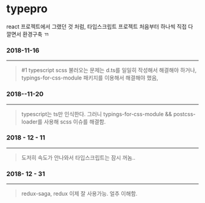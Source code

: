 # typepro
react 프로젝트에서 그랬던 것 처럼, 타입스크립트 프로젝트 처음부터 하나씩 직접 다 깔면서 환경구축 ㄲ

### 2018-11-16
___
> #1 typescript scss 불러오는 문제는 d.ts를 일일히 작성해서 해결해야 하거나, typings-for-css-module 패키지를 이용해서 해결해야 했음,

### 2018--11-20
___
> typescript는 ts만 인식한다. 그러니 typings-for-css-module && postcss-loader를 사용해 scss 이슈를 해결함.

### 2018 - 12 - 11
___
> 도저히 속도가 안나와서 타입스크립트는 잠시 꺼놈..

### 2018- 12 - 31 
___
> redux-saga, redux 이제 잘 사용가능. 얼추 이해함.




